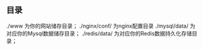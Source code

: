## 目录 


./www 为你的网站储存目录；
./nginx/conf/ 为nginx配置目录
./mysql/data/ 为对应你的Mysql数据储存目录；
./redis/data/ 为对应你的Redis数据持久化存储目录；